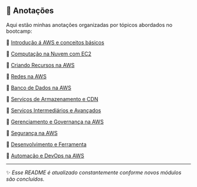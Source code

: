 ## 📝 Anotações  

Aqui estão minhas anotações organizadas por tópicos abordados no bootcamp:  

📁 [Introdução á AWS e conceitos básicos](./IntroducaoAWSEConceitosBasicos/readme.md)

📁 [Computação na Nuvem com EC2](./ComputacaoNaNuvemEC2/readme.md)

📁 [Criando Recursos na AWS](./CriandoRecursosNaAWS/readme.md)

📁 [Redes na AWS](./RedesNaAWS/readme.md)

📁 [Banco de Dados na AWS](./BancoDeDadosAWS/readme.md)

📁 [Serviços de Armazenamento e CDN](./ServicosDeArmazenamento/readme.md)

📂 [Serviços Intermediários e Avançados]()

📂 [Gerenciamento e Governança na AWS]()

📂 [Segurança na AWS]()

📂 [Desenvolvimento e Ferramenta]()

📂 [Automação e DevOps na AWS]()

 ---
✨ *Esse README é atualizado constantemente conforme novos módulos são concluídos.*  

